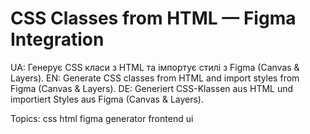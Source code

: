 # CSS Classes from HTML — Figma Integration

UA: Генерує CSS класи з HTML та імпортує стилі з Figma (Canvas & Layers).
EN: Generate CSS classes from HTML and import styles from Figma (Canvas & Layers).
DE: Generiert CSS-Klassen aus HTML und importiert Styles aus Figma (Canvas & Layers).

Topics: css html figma generator frontend ui
